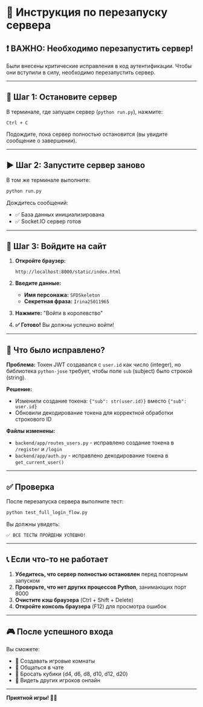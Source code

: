 # 🔄 Инструкция по перезапуску сервера

## ❗ ВАЖНО: Необходимо перезапустить сервер!

Были внесены критические исправления в код аутентификации. Чтобы они вступили в силу, необходимо перезапустить сервер.

---

## 🛑 Шаг 1: Остановите сервер

В терминале, где запущен сервер (`python run.py`), нажмите:

```
Ctrl + C
```

Подождите, пока сервер полностью остановится (вы увидите сообщение о завершении).

---

## ▶️ Шаг 2: Запустите сервер заново

В том же терминале выполните:

```bash
python run.py
```

Дождитесь сообщений:
- ✅ База данных инициализирована
- ✅ Socket.IO сервер готов

---

## 🔐 Шаг 3: Войдите на сайт

1. **Откройте браузер:**
   ```
   http://localhost:8000/static/index.html
   ```

2. **Введите данные:**
   - **Имя персонажа:** `SFDSkeleton`
   - **Секретная фраза:** `Irina25011965`

3. **Нажмите:** "Войти в королевство"

4. **✅ Готово!** Вы должны успешно войти!

---

## 🐛 Что было исправлено?

**Проблема:** Токен JWT создавался с `user.id` как число (integer), но библиотека `python-jose` требует, чтобы поле `sub` (subject) было строкой (string).

**Решение:** 
- Изменили создание токена: `{"sub": str(user.id)}` вместо `{"sub": user.id}`
- Обновили декодирование токена для корректной обработки строкового ID

**Файлы изменены:**
- `backend/app/routes_users.py` - исправлено создание токена в `/register` и `/login`
- `backend/app/auth.py` - исправлено декодирование токена в `get_current_user()`

---

## ✅ Проверка

После перезапуска сервера выполните тест:

```bash
python test_full_login_flow.py
```

Вы должны увидеть:
```
✅ ВСЕ ТЕСТЫ ПРОЙДЕНЫ УСПЕШНО!
```

---

## 📞 Если что-то не работает

1. **Убедитесь, что сервер полностью остановлен** перед повторным запуском
2. **Проверьте, что нет других процессов Python**, занимающих порт 8000
3. **Очистите кэш браузера** (Ctrl + Shift + Delete)
4. **Откройте консоль браузера** (F12) для просмотра ошибок

---

## 🎮 После успешного входа

Вы сможете:
- 🏰 Создавать игровые комнаты
- 💬 Общаться в чате
- 🎲 Бросать кубики (d4, d6, d8, d10, d12, d20)
- 👥 Видеть других игроков онлайн

---

**Приятной игры! 🎲🐉**